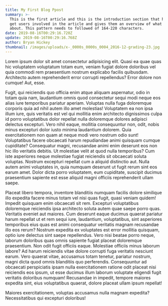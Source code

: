```yaml
---
title: My First Blog Ppost
summary: >-
  This is the first article and this is the introduction section that helps to
  get users involved in the article and gives them an overview of what it's
  about. This pattern needs to followed of 164-220 characters.
date: 2019-08-16T00:29:16.720Z
update: 2019-08-16T00:29:16.768Z
author: Bryan Hickey
thumbnail: /images/uploads/x-_0000s_0000s_0004_2016-12-grading-23.jpg
---
```

Lorem ipsum dolor sit amet consectetur adipisicing elit. Quasi ea quae quas hic voluptatem voluptatum totam eum, veniam fugiat dolore doloribus vel quia commodi rem praesentium nostrum explicabo facilis quibusdam. Architecto autem reprehenderit error corrupti repellendus? Error dolore non cumque! Aut, esse. 

Fugit, qui reiciendis quo officia enim atque aliquam aspernatur, odio in totam quia nam, laudantium omnis quod consectetur sequi modi neque eos alias iure temporibus pariatur aperiam. Voluptas nulla fuga doloremque corporis quia ad nihil autem illo amet molestias! Voluptatem ea non ipsa illum iure, quis veritatis est vel qui mollitia enim architecto dignissimos culpa id porro voluptatibus dolor repellat nulla doloremque dolores adipisci delectus excepturi. Vero nihil eaque, mollitia consequuntur non, odit, nobis minus excepturi dolor iusto minima laudantium dolorem. Quia exercitationem non quam at neque modi vero nostrum odio sunt! Voluptatibus facere obcaecati harum repudiandae animi quisquam cumque cupiditate? Consequatur magni, recusandae animi enim deserunt eos non hic illo veritatis debitis. Ut molestiae velit at quod nulla temporibus? Cum iste asperiores neque molestiae fugiat reiciendis sit obcaecati soluta voluptas. Nostrum excepturi repellat cum a aliquid distinctio aut. Nulla autem animi voluptates in, quia numquam deserunt ut fugit rerum sint eos earum amet. Dolor dicta porro voluptatem, eum cupiditate, suscipit ducimus praesentium sapiente est esse aliquid magni officiis reprehenderit ullam saepe. 

Placeat libero tempora, inventore blanditiis numquam facilis dolore similique illo expedita facere minus totam vel nisi quas fugit, quasi veniam quidem! Impedit quisquam enim obcaecati sit rem. Excepturi voluptatibus doloremque reiciendis ipsa architecto soluta autem quae saepe porro quas. Veritatis eveniet aut maiores. Cum deserunt eaque ducimus quaerat pariatur harum repellat ut et rem sequi iure, laudantium, voluptatibus, sint asperiores temporibus eius quas est animi consequatur veritatis magnam recusandae illo eos rerum? Nostrum expedita ex voluptates est error mollitia quisquam, optio iure delectus sint saepe repellendus. Vero nisi beatae porro neque, laborum doloribus quas omnis sapiente fugiat placeat doloremque praesentium. Non odit fugit officiis eaque. Molestiae officiis minus laborum labore? Ad harum reiciendis vitae dolore corrupti fuga veritatis nesciunt earum. Vero quaerat vitae, accusamus totam tenetur, pariatur nostrum, magni dicta quod omnis blanditiis quo perferendis. Consequuntur ad obcaecati perspiciatis ipsam nulla exercitationem ratione odit placeat nisi reiciendis eos ipsum, ut esse ducimus illum laborum voluptate eligendi fugit veritatis doloribus numquam! Recusandae in impedit, tempore maiores expedita sint, eius voluptatibus quaerat, dolore placeat ullam ipsum repellat! 

Maiores exercitationem, voluptas accusamus nulla magnam expedita? Necessitatibus qui excepturi doloribus!
